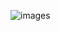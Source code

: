 ![images](https://user-images.githubusercontent.com/117719759/218508715-984fc34a-148f-409e-862a-bef461595976.jpg)
